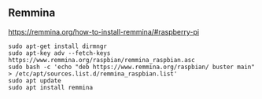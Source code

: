 ## Remmina
https://remmina.org/how-to-install-remmina/#raspberry-pi
```
sudo apt-get install dirmngr
sudo apt-key adv --fetch-keys https://www.remmina.org/raspbian/remmina_raspbian.asc
sudo bash -c 'echo "deb https://www.remmina.org/raspbian/ buster main" > /etc/apt/sources.list.d/remmina_raspbian.list'
sudo apt update
sudo apt install remmina
```
